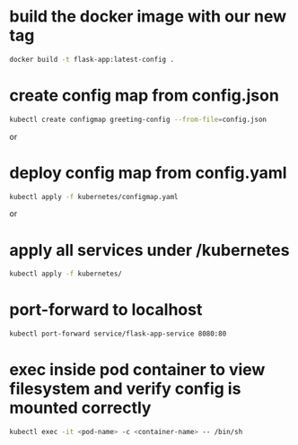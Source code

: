 # build the docker image with our new tag

```bash
docker build -t flask-app:latest-config . 
```

# create config map from config.json 
```bash
kubectl create configmap greeting-config --from-file=config.json
```

or 

# deploy config map from config.yaml
```bash
kubectl apply -f kubernetes/configmap.yaml
```

or 

# apply all services under /kubernetes
```bash
kubectl apply -f kubernetes/
```

# port-forward to localhost
```bash
kubectl port-forward service/flask-app-service 8080:80
```

# exec inside pod container to view filesystem and verify config is mounted correctly
```bash
kubectl exec -it <pod-name> -c <container-name> -- /bin/sh
```
